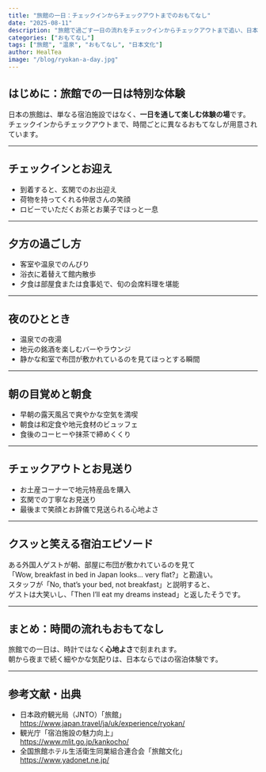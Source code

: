 ```yaml
---
title: "旅館の一日：チェックインからチェックアウトまでのおもてなし"
date: "2025-08-11"
description: "旅館で過ごす一日の流れをチェックインからチェックアウトまで追い、日本ならではのおもてなしの魅力を紹介します。ちょっと笑える宿泊エピソード付き。"
categories: ["おもてなし"]
tags: ["旅館", "温泉", "おもてなし", "日本文化"]
author: HealTea
image: "/blog/ryokan-a-day.jpg"
---
```


## はじめに：旅館での一日は特別な体験

日本の旅館は、単なる宿泊施設ではなく、**一日を通して楽しむ体験の場**です。  
チェックインからチェックアウトまで、時間ごとに異なるおもてなしが用意されています。

---

## チェックインとお迎え

- 到着すると、玄関でのお出迎え  
- 荷物を持ってくれる仲居さんの笑顔  
- ロビーでいただくお茶とお菓子でほっと一息

---

## 夕方の過ごし方

- 客室や温泉でのんびり  
- 浴衣に着替えて館内散歩  
- 夕食は部屋食または食事処で、旬の会席料理を堪能

---

## 夜のひととき

- 温泉での夜湯  
- 地元の銘酒を楽しむバーやラウンジ  
- 静かな和室で布団が敷かれているのを見てほっとする瞬間

---

## 朝の目覚めと朝食

- 早朝の露天風呂で爽やかな空気を満喫  
- 朝食は和定食や地元食材のビュッフェ  
- 食後のコーヒーや抹茶で締めくくり

---

## チェックアウトとお見送り

- お土産コーナーで地元特産品を購入  
- 玄関での丁寧なお見送り  
- 最後まで笑顔とお辞儀で見送られる心地よさ

---

## クスッと笑える宿泊エピソード

ある外国人ゲストが朝、部屋に布団が敷かれているのを見て  
「Wow, breakfast in bed in Japan looks... very flat?」と勘違い。  
スタッフが「No, that’s your bed, not breakfast」と説明すると、  
ゲストは大笑いし、「Then I’ll eat my dreams instead」と返したそうです。

---

## まとめ：時間の流れもおもてなし

旅館での一日は、時計ではなく**心地よさ**で刻まれます。  
朝から夜まで続く細やかな気配りは、日本ならではの宿泊体験です。

---

## 参考文献・出典

- 日本政府観光局（JNTO）「旅館」  
  https://www.japan.travel/ja/uk/experience/ryokan/
- 観光庁「宿泊施設の魅力向上」  
  https://www.mlit.go.jp/kankocho/
- 全国旅館ホテル生活衛生同業組合連合会「旅館文化」  
  https://www.yadonet.ne.jp/

